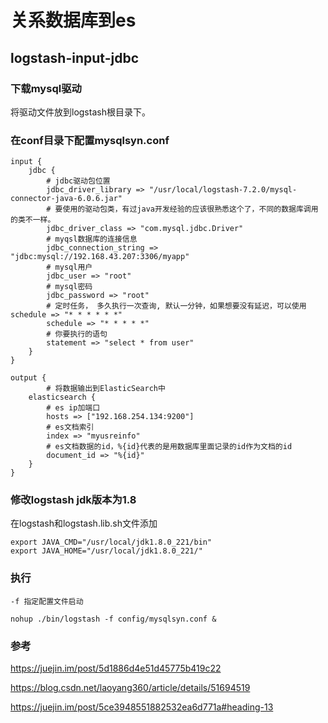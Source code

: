 # 关系数据库到es

## logstash-input-jdbc

### 下载mysql驱动
将驱动文件放到logstash根目录下。

### 在conf目录下配置mysqlsyn.conf
```
input {
    jdbc {
        # jdbc驱动包位置
        jdbc_driver_library => "/usr/local/logstash-7.2.0/mysql-connector-java-6.0.6.jar"
        # 要使用的驱动包类，有过java开发经验的应该很熟悉这个了，不同的数据库调用的类不一样。
        jdbc_driver_class => "com.mysql.jdbc.Driver"
        # myqsl数据库的连接信息
        jdbc_connection_string => "jdbc:mysql://192.168.43.207:3306/myapp"
        # mysql用户
        jdbc_user => "root"
        # mysql密码
        jdbc_password => "root"
        # 定时任务， 多久执行一次查询, 默认一分钟，如果想要没有延迟，可以使用 schedule => "* * * * * *"
        schedule => "* * * * *"
        # 你要执行的语句
        statement => "select * from user"
    }
}

output {
        # 将数据输出到ElasticSearch中
    elasticsearch {
        # es ip加端口
        hosts => ["192.168.254.134:9200"]
        # es文档索引
        index => "myusreinfo"
        # es文档数据的id，%{id}代表的是用数据库里面记录的id作为文档的id
        document_id => "%{id}"
    }
}

```
### 修改logstash jdk版本为1.8

在logstash和logstash.lib.sh文件添加
```
export JAVA_CMD="/usr/local/jdk1.8.0_221/bin"  
export JAVA_HOME="/usr/local/jdk1.8.0_221/"
```
### 执行
```
-f 指定配置文件启动

nohup ./bin/logstash -f config/mysqlsyn.conf &
```
### 参考

https://juejin.im/post/5d1886d4e51d45775b419c22

https://blog.csdn.net/laoyang360/article/details/51694519

https://juejin.im/post/5ce3948551882532ea6d771a#heading-13


